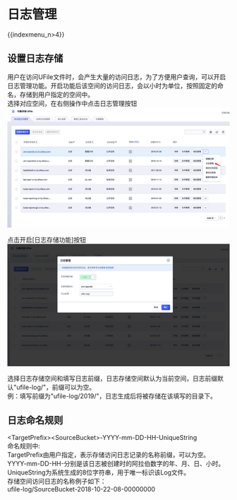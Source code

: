 # 日志管理

{{indexmenu_n>4}}

## 设置日志存储

用户在访问UFile文件时，会产生大量的访问日志，为了方便用户查询，可以开启日志管理功能。开启功能后该空间的访问日志，会以小时为单位，按照固定的命名，存储到用户指定的空间中。  
选择对应空间，在右侧操作中点击日志管理按钮  
![](/images/guide/进入日志管理界面.png)

点击开启\[日志存储功能\]按钮  
![](/images/guide/开启日志存储功能.png)

选择日志存储空间和填写日志前缀，日志存储空间默认为当前空间，日志前缀默认"ufile-log/"，前缀可以为空。  
例：填写前缀为"ufile-log/2019/"，日志生成后将被存储在该填写的目录下。  

## 日志命名规则

\<TargetPrefix\>\<SourceBucket\>-YYYY-mm-DD-HH-UniqueString  
命名规则中:  
TargetPrefix由用户指定，表示存储访问日志记录的名称前缀，可以为空。  
YYYY-mm-DD-HH-分别是该日志被创建时的阿拉伯数字的年、月、日、小时。  
UniqueString为系统生成的8位字符串，用于唯一标识该Log文件。  
存储空间访问日志的名称例子如下：  
ufile-log/SourceBucket-2018-10-22-08-00000000
